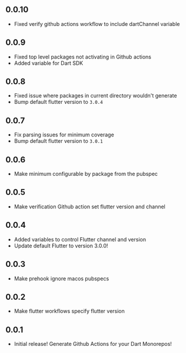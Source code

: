 ## 0.0.10
- Fixed verify github actions workflow to include dartChannel variable

## 0.0.9
- Fixed top level packages not activating in Github actions
- Added variable for Dart SDK

## 0.0.8
- Fixed issue where packages in current directory wouldn't generate
- Bump default flutter version to `3.0.4`
## 0.0.7
- Fix parsing issues for minimum coverage
- Bump default flutter version to `3.0.1`
## 0.0.6
- Make minimum configurable by package from the pubspec
## 0.0.5
- Make verification Github action set flutter version and channel
## 0.0.4
- Added variables to control Flutter channel and version
- Update default Flutter to version 3.0.0!
## 0.0.3
- Make prehook ignore macos pubspecs
## 0.0.2
- Make flutter workflows specify flutter version
## 0.0.1
- Initial release! Generate Github Actions for your Dart Monorepos!